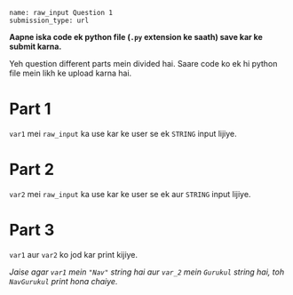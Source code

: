 ```ngMeta
name: raw_input Question 1
submission_type: url
```
**Aapne iska code ek python file (`.py` extension ke saath) save kar ke submit karna.**

Yeh question different parts mein divided hai. Saare code ko ek hi python file mein likh ke upload karna hai.

# Part 1

`var1` mei `raw_input` ka use kar ke user se ek `STRING` input lijiye.


# Part 2
`var2` mei `raw_input` ka use kar ke user se ek aur `STRING` input lijiye.



# Part 3
`var1` aur `var2` ko jod kar print kijiye.

*Jaise agar `var1` mein `"Nav"` string hai aur `var_2` mein `Gurukul` string hai, toh `NavGurukul` print hona chaiye.*
